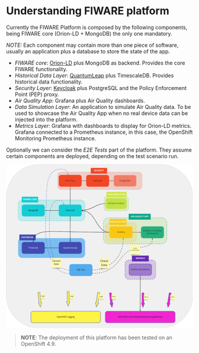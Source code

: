 # Understanding FIWARE platform

Currently the FIWARE Platform is composed by the following components, being FIWARE core (Orion-LD + MongoDB) the only one mandatory.

*NOTE:*
Each component may contain more than one piece of software, usually an application plus a database to store the state of the app.

* *FIWARE core*: [Orion-LD](https://fiware-academy.readthedocs.io/en/latest/core/orion-ld/index.html) plus MongoDB as backend. Provides the core FIWARE functionality.
* *Historical Data Layer*: [QuantumLeap](https://quantumleap.readthedocs.io/en/latest/) plus TimescaleDB. Provides historical data functionality.
* *Security Layer*: [Keycloak](https://www.keycloak.org/) plus PostgreSQL and the Policy Enforcement Point (PEP) proxy.
* *Air Quality App*: Grafana plus Air Quality dashboards.
* *Data Simulation Layer*: An application to simulate Air Quality data. To be used to showcase the Air Quality App when no real device data can be injected into the platform.
* *Metrics Layer*: Grafana with dashboards to display for Orion-LD metrics. Grafana connected to a Prometheus instance, in this case, the OpenShift Monitoring Prometheus instance.

Optionally we can consider the *E2E Tests* part of the platform. They assume certain components are deployed, depending on the test scenario run.

![FIWARE platform architecture](./images/fiware-arch-diagram.png)

> **NOTE**: The deployment of this platform has been tested on an OpenShift 4.9.
